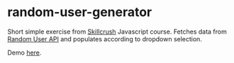 # random-user-generator

Short simple exercise from [Skillcrush](https://skillcrush.com/) Javascript course.  Fetches data from [Random User API](https://randomuser.me/) and populates according to dropdown selection.

Demo [here](https://krzwier.github.io/random-user-generator/).
